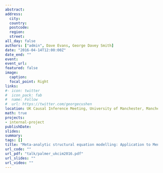 ```yaml
---
abstract: 
address:
  city: 
  country: 
  postcode: 
  region: 
  street: 
all_day: false
authors: ["admin", Dave Evans, George Davey Smith]
date: "2016-04-14T12:00:00Z"
date_end: ""
event: 
event_url: 
featured: false
image:
  caption: 
  focal_point: Right
links:
#- icon: twitter
#  icon_pack: fab
#  name: Follow
#  url: https://twitter.com/georgecushen
location: UK Causal Inference Meeting, University of Manchester, Manchester
math: true
projects:
- internal-project
publishDate: 
slides: 
summary: 
tags: []
title: "Meta-analytic structural equation modelling: Application to Mendelian randomization studies"
url_code: ""
url_pdf: "talk/palmer_ukcim2016.pdf"
url_slides: ""
url_video: ""
---
```

